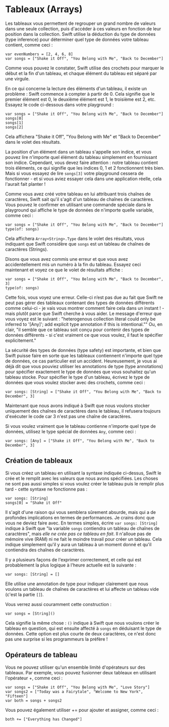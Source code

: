 # Tableaux (Arrays)

Les tableaux vous permettent de regrouper un grand nombre de valeurs dans une seule collection, puis d'accéder à ces valeurs en fonction de leur position dans la collection. Swift utilise la déduction du type de données (type inference) pour déterminer quel type de données votre tableau contient, comme ceci :

    var evenNumbers = [2, 4, 6, 8]
    var songs = ["Shake it Off", "You Belong with Me", "Back to December"]

Comme vous pouvez le constater, Swift utilise des crochets pour marquer le début et la fin d'un tableau, et chaque élément du tableau est séparé par une virgule.

En ce qui concerne la lecture des éléments d'un tableau, il existe un problème : Swift commence à compter à partir de 0. Cela signifie que le premier élément est 0, le deuxième élément est 1, le troisième est 2, etc. Essayez le code ci-dessous dans votre playground :

    var songs = ["Shake it Off", "You Belong with Me", "Back to December"]
    songs[0]
    songs[1]
    songs[2]

Cela affichera "Shake it Off", "You Belong with Me" et "Back to December" dans le volet des résultats.

La position d'un élément dans un tableau s'appelle son indice, et vous pouvez lire n'importe quel élément du tableau simplement en fournissant son indice. Cependant, vous devez faire attention : notre tableau contient trois éléments, ce qui signifie que les indices 0, 1 et 2 fonctionnent très bien. Mais si vous essayez de lire `songs[3]` votre playground cessera de fonctionner - et si vous aviez essayer cela dans une application réelle, cela l'aurait fait planter !

Comme vous avez créé votre tableau en lui attribuant trois chaînes de caractères, Swift sait qu'il s'agit d'un tableau de chaînes de caractères. Vous pouvez le confirmer en utilisant une commande spéciale dans le playground qui affiche le type de données de n'importe quelle variable, comme ceci :

    var songs = ["Shake it Off", "You Belong with Me", "Back to December"]
    type(of: songs)

Cela affichera `Array<String>.Type` dans le volet des résultats, vous indiquant que Swift considère que `songs` est un tableau de chaînes de caractères (Strings).

Disons que vous avez commis une erreur et que vous avez accidentellement mis un numéro à la fin du tableau. Essayez ceci maintenant et voyez ce que le volet de résultats affiche :

    var songs = ["Shake it Off", "You Belong with Me", "Back to December", 3]
    type(of: songs)

Cette fois, vous voyez une erreur. Celle-ci n’est pas due au fait que Swift ne peut pas gérer des tableaux contenant des types de données différents comme celui-ci - je vais vous montrer comment faire cela dans un instant ! - mais plutôt parce que Swift cherche à vous aider. Le message d'erreur que vous voyez est le suivant : "heterogenous collection literal could only be inferred to '[Any]'; add explicit type annotation if this is intentional."" Ou, en clair, "il semble que ce tableau soit conçu pour contenir des types de données différents - si c'est vraiment ce que vous voulez, il faut le spécifier explicitement."

La sécurité des types de données (type safety) est importante, et bien que Swift puisse faire en sorte que les tableaux contiennent n'importe quel type de données, ce cas particulier est un accident. Heureusement, je vous ai déjà dit que vous pouviez utiliser les annotations de type (type annotations) pour spécifier exactement le type de données que vous souhaitez qu'un tableau stocke. Pour spécifier le type d'un tableau, écrivez le type de données que vous voulez stocker avec des crochets, comme ceci :

    var songs: [String] = ["Shake it Off", "You Belong with Me", "Back to December", 3]

Maintenant que nous avons indiqué à Swift que nous voulons stocker uniquement des chaînes de caractères dans le tableau, il refusera toujours d'exécuter le code car 3 n'est pas une chaîne de caractères.

Si vous voulez vraiment que le tableau contienne n'importe quel type de données, utilisez le type spécial de données `Any`, comme ceci :

    var songs: [Any] = ["Shake it Off", "You Belong with Me", "Back to December", 3]


## Création de tableaux

Si vous créez un tableau en utilisant la syntaxe indiquée ci-dessus, Swift le crée et le remplit avec les valeurs que nous avons spécifiées. Les choses ne sont pas aussi simples si vous voulez créer le tableau puis le remplir plus tard - cette syntaxe ne fonctionne pas :

    var songs: [String]
    songs[0] = "Shake it Off"

Il s'agit d'une raison qui vous semblera sûrement absurde, mais qui a de profondes implications en termes de performances. Je crains donc que vous ne deviez faire avec. En termes simples, écrire `var songs: [String]` indique à Swift que "la variable `songs` contiendra un tableau de chaînes de caractères", mais *elle ne crée pas ce tableau en fait*. Il n'alloue pas de mémoire vive (RAM) ni ne fait le moindre travail pour créer un tableau. Cela indique simplement qu'il y aura un tableau à un moment donné et qu'il contiendra des chaînes de caractères.

Il y a plusieurs façons de l'exprimer correctement, et celle qui est probablement la plus logique à l'heure actuelle est la suivante :

    var songs: [String] = []

Elle utilise une annotation de type pour indiquer clairement que nous voulons un tableau de chaînes de caractères et lui affecte un tableau vide (c'est la partie `[]`).

Vous verrez aussi couramment cette construction :

    var songs = [String]()

Cela signifie la même chose : `()` indique à Swift que nous voulons créer le tableau en question, qui est ensuite affecté à `songs` en déduisant le type de données. Cette option est plus courte de deux caractères, ce n'est donc pas une surprise si les programmeurs la préfère !


## Opérateurs de tableau

Vous ne pouvez utiliser qu'un ensemble limité d'opérateurs sur des tableaux. Par exemple, vous pouvez fusionner deux tableaux en utilisant l'opérateur +, comme ceci :

    var songs = ["Shake it Off", "You Belong with Me", "Love Story"]
    var songs2 = ["Today was a Fairytale", "Welcome to New York", "Fifteen"]
    var both = songs + songs2

Vous pouvez également utiliser += pour ajouter et assigner, comme ceci :

    both += ["Everything has Changed"]
